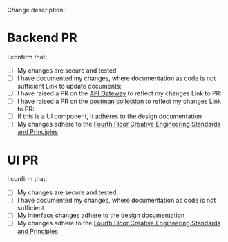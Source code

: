Change description:

# Backend PR
I confirm that:
- [ ] My changes are secure and tested
- [ ] I have documented my changes, where documentation as code is not sufficient
  Link to update documents:
- [ ] I have raised a PR on the [API Gateway](https://github.com/Fourth-Floor-Creative/creator-hub-gateway) to reflect my changes
  Link to PR:
- [ ] I have raised a PR on the [postman collection](https://github.com/Fourth-Floor-Creative/ffc-api-postman-collection) to reflect my changes
  Link to PR:
- [ ] If this is a UI component, it adheres to the design documentation 
- [ ] My changes adhere to the [Fourth Floor Creative Engineering Standards and Principles](https://github.com/Fourth-Floor-Creative/engineering-standards#readme)

# UI PR
I confirm that:
- [ ] My changes are secure and tested
- [ ] I have documented my changes, where documentation as code is not sufficient
- [ ] My interface changes adhere to the design documentation
- [ ] My changes adhere to the [Fourth Floor Creative Engineering Standards and Principles](https://github.com/Fourth-Floor-Creative/engineering-standards#readme)
